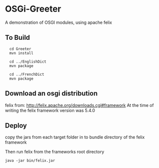 # OSGi-Greeter
A demonstration of OSGI modules, using apache felix

## To Build 
      
      cd Greeter
      mvn install 
      
      cd ../EnglishDict
      mvn package 
      
      cd ../FrenchDict
      mvn package 
      
      
## Download an osgi distribution
felix from: http://felix.apache.org/downloads.cgi#framework
At the time of writing the felix framework version was 5.4.0

## Deploy
copy the jars from each target folder in to bundle directory of the felix framework

Then run felix from the frameworks root directory
    
    java -jar bin/felix.jar



